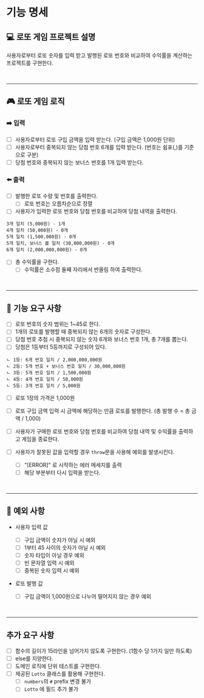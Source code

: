 # 기능 명세

## 💻 로또 게임 프로젝트 설명

사용자로부터 로또 숫자를 입력 받고 발행된 로또 번호와 비교하여 수익률을 계산하는 프로젝트를 구현한다.

<br/>

---

## 🎮 로또 게임 로직

### ➡️ 입력

- [ ] 사용자로부터 로또 구입 금액을 입력 받는다. (구입 금액은 1,000원 단위)
- [ ] 사용자로부터 중복되지 않는 당첨 번호 6개를 입력 받는다. (번호는 쉼표(,)를 기준으로 구분)
- [ ] 당첨 번호와 중복되지 않는 보너스 번호를 1개 입력 받는다.

### ⬅️ 출력

- [ ] 발행한 로또 수량 및 번호를 출력한다.
  - [ ] 로또 번호는 오름차순으로 정렬
- [ ] 사용자가 입력한 로또 번호와 당첨 번호를 비교하여 당첨 내역을 출력한다.

```
3개 일치 (5,000원) - 1개
4개 일치 (50,000원) - 0개
5개 일치 (1,500,000원) - 0개
5개 일치, 보너스 볼 일치 (30,000,000원) - 0개
6개 일치 (2,000,000,000원) - 0개
```

- [ ] 총 수익률을 구한다.
  - [ ] 수익률은 소수점 둘째 자리에서 반올림 하여 출력한다.

<br/>

---

## 📌 기능 요구 사항

- [ ] 로또 번호의 숫자 범위는 1~45로 한다.
- [ ] 1개의 로또를 발행할 때 중복되지 않는 6개의 숫자로 구성한다.
- [ ] 당첨 번호 추첨 시 중복되지 않는 숫자 6개와 보너스 번호 1개, 총 7개를 뽑는다.
- [ ] 당첨은 1등부터 5등까지로 구성되어 있다.

```
ㄴ 1등: 6개 번호 일치 / 2,000,000,000원
ㄴ 2등: 5개 번호 + 보너스 번호 일치 / 30,000,000원
ㄴ 3등: 5개 번호 일치 / 1,500,000원
ㄴ 4등: 4개 번호 일치 / 50,000원
ㄴ 5등: 3개 번호 일치 / 5,000원
```

- [ ] 로또 1장의 가격은 1,000원
- [ ] 로또 구입 금액 입력 시 금액에 해당하는 만큼 로또를 발행한다. (총 발행 수 = 총 금액 / 1,000)
- [ ] 사용자가 구매한 로또 번호와 당첨 번호를 비교하여 당첨 내역 및 수익률을 출력하고 게임을 종료한다.

- [ ] 사용자가 잘못된 값을 입력할 경우 `throw`문을 사용해 예외를 발생시킨다.
  - [ ] "[ERROR]" 로 시작하는 에러 메세지를 출력
  - [ ] 해당 부분부터 다시 입력을 받는다.

<br/>

---

## 🐞 예외 사항

- 사용자 입력 값

  - [ ] 구입 금액이 숫자가 아닐 시 예외
  - [ ] 1부터 45 사이의 숫자가 아닐 시 예외
  - [ ] 숫자 타입이 아닐 경우 예외
  - [ ] 빈 문자열 입력 시 예외
  - [ ] 중복된 숫자 입력 시 예외

- 로또 발행 값
  - [ ] 구입 금액이 1,000원으로 나누어 떨어지지 않는 경우 예외

<br/>

---

## 추가 요구 사항

- [ ] 함수의 길이가 15라인을 넘어가지 않도록 구현한다. (1함수 당 1가지 일만 하도록)
- [ ] else를 지양한다.
- [ ] 도메인 로직에 단위 테스트를 구현한다.
- [ ] 제공된 `Lotto` 클래스를 활용해 구현한다.
  - [ ] `numbers`의 `#` prefix 변경 불가
  - [ ] `Lotto` 에 필드 추가 불가
